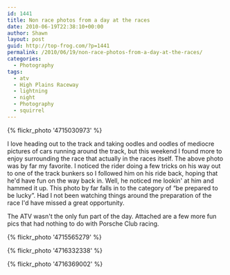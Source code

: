 ```yaml
---
id: 1441
title: Non race photos from a day at the races
date: 2010-06-19T22:38:10+00:00
author: Shawn
layout: post
guid: http://top-frog.com/?p=1441
permalink: /2010/06/19/non-race-photos-from-a-day-at-the-races/
categories:
  - Photography
tags:
  - atv
  - High Plains Raceway
  - lightning
  - night
  - Photography
  - squirrel
---
```

{% flickr_photo '4715030973' %}

I love heading out to the track and taking oodles and oodles of mediocre pictures of cars running around the track, but this weekend I found more to enjoy surrounding the race that actually in the races itself. The above photo was by far my favorite. I noticed the rider doing a few tricks on his way out to one of the track bunkers so I followed him on his ride back, hoping that he'd have fun on the way back in. Well, he noticed me lookin' at him and hammed it up. This photo by far falls in to the category of &#8220;be prepared to be lucky&#8221;. Had I not been watching things around the preparation of the race I'd have missed a great opportunity.

The ATV wasn't the only fun part of the day. Attached are a few more fun pics that had nothing to do with Porsche Club racing.

{% flickr_photo '4715565279' %}

{% flickr_photo '4716332338' %}

{% flickr_photo '4716369002' %}
